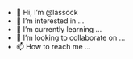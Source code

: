 - 👋 Hi, I’m @lassock
- 👀 I’m interested in ...
- 🌱 I’m currently learning ...
- 💞️ I’m looking to collaborate on ...
- 📫 How to reach me ...

<!---
lassock/lassock is a ✨ special ✨ repository because its `README.md` (this file) appears on your GitHub profile.
You can click the Preview link to take a look at your changes.
--->
